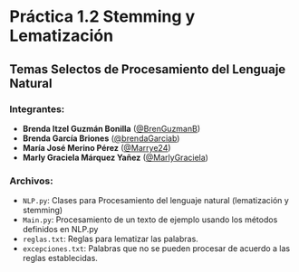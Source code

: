 # Práctica 1.2 Stemming y Lematización
## Temas Selectos de Procesamiento del Lenguaje Natural

### Integrantes:

- **Brenda Itzel Guzmán Bonilla** ([@BrenGuzmanB](https://github.com/BrenGuzmanB))
- **Brenda García Briones** ([@brendaGarciab](https://github.com/brendaGarciab))
- **María José Merino Pérez** ([@Marrye24](https://github.com/Marrye24))
- **Marly Graciela Márquez Yañez** ([@MarlyGraciela](https://github.com/MarlyGraciela))

### Archivos:

- `NLP.py`: Clases para Procesamiento del lenguaje natural (lematización y stemming)
- `Main.py`: Procesamiento de un texto de ejemplo usando los métodos definidos en NLP.py
- `reglas.txt`: Reglas para lematizar las palabras.
- `excepciones.txt`: Palabras que no se pueden procesar de acuerdo a las reglas establecidas.

